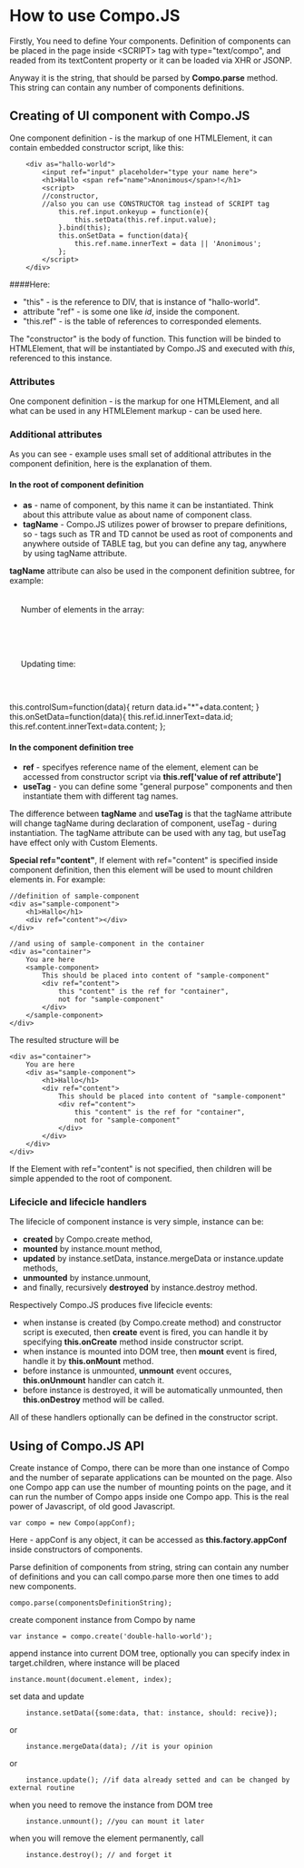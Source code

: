 # How to use Compo.JS
Firstly, You need to define Your components. 
Definition of components can be placed in the 
page inside &lt;SCRIPT&gt; tag with type="text/compo",
and readed from its textContent property
or it can be loaded via XHR or JSONP.

Anyway it is the string, that should be 
parsed by **Compo.parse** method.
This string can contain any number of components definitions.

## Creating of UI component with Compo.JS
One component definition - is the markup of one HTMLElement,
it can contain embedded constructor script,
like this:

		<div as="hallo-world">
			<input ref="input" placeholder="type your name here">
			<h1>Hallo <span ref="name">Anonimous</span>!</h1>
			<script>
			//constructor, 
			//also you can use CONSTRUCTOR tag instead of SCRIPT tag
				this.ref.input.onkeyup = function(e){
					this.setData(this.ref.input.value);
				}.bind(this);
				this.onSetData = function(data){
					this.ref.name.innerText = data || 'Anonimous';
				};
			</script>
		</div>

####Here:
+ "this" - is the reference to DIV, that is instance of "hallo-world".
+ attribute "ref" - is some one like *id*, inside the component.
+ "this.ref" - is the table of references to corresponded elements.

The "constructor" is the body of function.
This function will be binded to HTMLElement, that will be instantiated 
by Compo.JS and executed with *this*, referenced to this instance.

### Attributes
One component definition - is the markup for one HTMLElement, 
and all what can be used in any HTMLElement markup - can be used here.

### Additional attributes
As you can see - example uses small set of additional attributes 
in the component definition, here is the explanation of them.

#### In the root of component definition
* **as** - name of component, by this name it can be instantiated. 
Think about this attribute value as about name of component class.
* **tagName** - Compo.JS utilizes power of browser to prepare 
definitions, so - tags such as TR and TD cannot be used as root of 
components and anywhere outside of TABLE tag, but you can define any tag,
anywhere by using tagName attribute. 

**tagName** attribute can also be used in the component definition subtree, 
for example:

  <div as="list-item" tagName="tr">
    <div tagName="td" style="padding:20px;">
      Number of elements in the array:
      <h1 ref="id"></h1>
    </div>
    <div tagName="td" style="padding:20px;">
      Updating time:
      <h1 ref="content"></h1>
    </div>
    <constructor>
      this.controlSum=function(data){
        return data.id+"*"+data.content;
      }
      this.onSetData=function(data){
        this.ref.id.innerText=data.id;
        this.ref.content.innerText=data.content;
      };
    </constructor>
  </div>


#### In the component definition tree
* **ref** - specifyes reference name of the element, element can be 
accessed from constructor script via **this.ref['value of ref attribute']**
* **useTag** - you can define some "general purpose" components and then 
instantiate them with different tag names.

The difference between **tagName** and **useTag** is that the tagName attribute 
will change tagName during declaration of component,  useTag - during 
instantiation. The tagName attribute can be used with any tag, but useTag
have effect only with Custom Elements.

**Special ref="content"**, If element with ref="content" is specified 
inside component definition, 
then this element will be used to mount children elements in.
For example:

	//definition of sample-component
	<div as="sample-component">
		<h1>Hallo</h1>
		<div ref="content"></div>
	</div>
	
	//and using of sample-component in the container
	<div as="container">
		You are here
		<sample-component>
			This should be placed into content of "sample-component"
			<div ref="content">
				this "content" is the ref for "container", 
				not for "sample-component"
			</div>
		</sample-component>
	</div>

The resulted structure will be

	<div as="container">
		You are here
		<div as="sample-component">
			<h1>Hallo</h1>
			<div ref="content">
				This should be placed into content of "sample-component"
				<div ref="content">
					this "content" is the ref for "container", 
					not for "sample-component"
				</div>
			</div>
		</div>
	</div>
	
If the Element with ref="content" is not specified, then children will be 
simple appended to the root of component.

### Lifecicle and lifecicle handlers
The lifecicle of component instance is very simple, instance can be:
+ **created** by Compo.create method, 
+ **mounted** by instance.mount method, 
+ **updated** by instance.setData, instance.mergeData or instance.update methods, 
+ **unmounted** by instance.unmount, 
+ and finally, recursively **destroyed** by instance.destroy method. 

Respectively Compo.JS produces five lifecicle events:
* when instanse is created (by Compo.create method) and 
constructor script is executed, then **create** event is fired, 
you can handle it by specifying **this.onCreate** method inside 
constructor script.
* when instance is mounted into DOM tree, then **mount** event is fired,
handle it by **this.onMount** method.
* before instance is unmounted, **unmount** event occures, **this.onUnmount** 
handler can catch it.
* before instance is destroyed, it will be automatically unmounted, 
then **this.onDestroy** method will be called.

All of these handlers optionally can be defined in the constructor script. 

## Using of Compo.JS API
Create instance of Compo, there can be more than one instance of Compo 
and the number of separate applications can be mounted on the page.
Also one Compo app can use the number of mounting points on the page, 
and it can run the number of Compo apps inside one Compo app. 
This is the real power of Javascript, of old good Javascript.

	var compo = new Compo(appConf);

Here - appConf is any object, it can be accessed as **this.factory.appConf**
inside constructors of components.

Parse definition of components from string,
string can contain any number of definitions and you can call compo.parse
more then one times to add new components.

	compo.parse(componentsDefinitionString); 

create component instance from Compo by name

	var instance = compo.create('double-hallo-world'); 

append instance into current DOM tree,
optionally you can specify index in target.children, where
instance will be placed

	instance.mount(document.element, index); 
		
set data and update

		instance.setData({some:data, that: instance, should: recive});

or

		instance.mergeData(data); //it is your opinion

or

		instance.update(); //if data already setted and can be changed by external routine

when you need to remove the instance from DOM tree

		instance.unmount(); //you can mount it later
		
when you will remove the element permanently, call

		instance.destroy(); // and forget it



